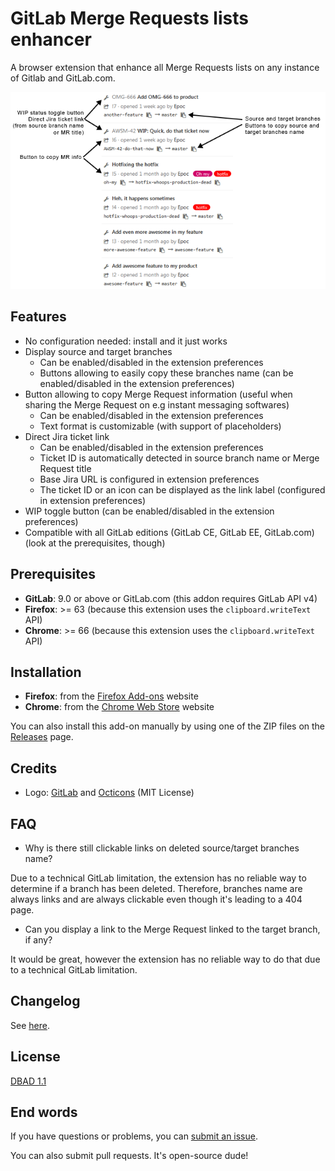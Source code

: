 # GitLab Merge Requests lists enhancer

A browser extension that enhance all Merge Requests lists on any instance of Gitlab and GitLab.com.

<p align="center">
  <img src="screenshot.png">
</p>

## Features

  - No configuration needed: install and it just works
  - Display source and target branches
    - Can be enabled/disabled in the extension preferences
    - Buttons allowing to easily copy these branches name (can be enabled/disabled in the extension preferences)
  - Button allowing to copy Merge Request information (useful when sharing the Merge Request on e.g instant messaging softwares)
    - Can be enabled/disabled in the extension preferences
    - Text format is customizable (with support of placeholders)
  - Direct Jira ticket link
    - Can be enabled/disabled in the extension preferences
    - Ticket ID is automatically detected in source branch name or Merge Request title
    - Base Jira URL is configured in extension preferences
    - The ticket ID or an icon can be displayed as the link label (configured in extension preferences)
  - WIP toggle button (can be enabled/disabled in the extension preferences)
  - Compatible with all GitLab editions (GitLab CE, GitLab EE, GitLab.com) (look at the prerequisites, though)

## Prerequisites

  - **GitLab**: 9.0 or above or GitLab.com (this addon requires GitLab API v4)
  - **Firefox**: >= 63 (because this extension uses the `clipboard.writeText` API)
  - **Chrome**: >= 66 (because this extension uses the `clipboard.writeText` API)

## Installation

  - **Firefox**: from the [Firefox Add-ons](https://addons.mozilla.org/en-US/firefox/addon/gitlab-mrs-lists-enhancer/) website
  - **Chrome**: from the [Chrome Web Store](https://chrome.google.com/webstore/detail/gitlab-merge-requests-lis/emiefdjcbfjkaofipmdcflcddcchmdkf) website

You can also install this add-on manually by using one of the ZIP files on the [Releases](https://github.com/EpocDotFr/gitlab-merge-requests-lists-enhancer/releases) page.

## Credits

  - Logo: [GitLab](https://about.gitlab.com/press/press-kit/#logos) and [Octicons](https://primer.style/octicons/git-pull-request) (MIT License)

## FAQ

  - Why is there still clickable links on deleted source/target branches name?

Due to a technical GitLab limitation, the extension has no reliable way to determine if a branch has been deleted. Therefore, branches name are always links and are always clickable even though it's leading to a 404 page.

  - Can you display a link to the Merge Request linked to the target branch, if any?

It would be great, however the extension has no reliable way to do that due to a technical GitLab limitation.

## Changelog

See [here](https://github.com/EpocDotFr/gitlab-merge-requests-lists-enhancer/releases).

## License

[DBAD 1.1](LICENSE.md)

## End words

If you have questions or problems, you can [submit an issue](https://github.com/EpocDotFr/gitlab-merge-requests-lists-enhancer/issues).

You can also submit pull requests. It's open-source dude!

